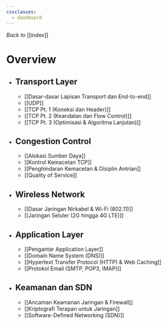 ```yaml
---
cssclasses:
  - dashboard
---
```

_Back to_ [[index]]
# Overview
- ## Transport Layer
	- [[Dasar-dasar Lapisan Transport dan End-to-end]]
	- [[UDP]]
	- [[TCP Pt. 1 (Koneksi dan Header)]]
	- [[TCP Pt. 2 (Keandalan dan Flow Control)]]
	- [[TCP Pt. 3 (Optimisasi & Algoritma Lanjutan)]]
- ## Congestion Control
	- [[Alokasi Sumber Daya]] 
	- [[Kontrol Kemacetan TCP]]
	- [[Penghindaran Kemacetan & Disiplin Antrian]]
	- [[Quality of Service]]
- ## Wireless Network
	- [[Dasar Jaringan Nirkabel & Wi-Fi (802.11)]]
	- [[Jaringan Seluler (2G hingga 4G LTE)]]
- ## Application Layer
	- [[Pengantar Application Layer]]
	- [[Domain Name System (DNS)]]
	- [[Hypertext Transfer Protocol (HTTP) & Web Caching]]
	- [[Protokol Email (SMTP, POP3, IMAP)]]
- ## Keamanan dan SDN
	- [[Ancaman Keamanan Jaringan & Firewall]]
	- [[Kriptografi Terapan untuk Jaringan]]
	- [[Software-Defined Networking (SDN)]]